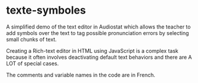 # texte-symboles
A simplified demo of the text editor in Audiostat which allows the teacher to add symbols over the text to tag possible pronunciation errors by selecting small chunks of text.

Creating a Rich-text editor in HTML using JavaScript is a complex task because it often involves deactivating default text behaviors and there are A LOT of special cases.

The comments and variable names in the code are in French.
